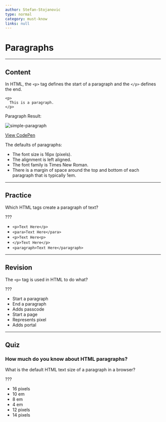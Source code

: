 ```yaml
---
author: Stefan-Stojanovic
type: normal
category: must-know
links: null
---
```


# Paragraphs


---

## Content

In HTML, the `<p>` tag defines the start of a paragraph and the `</p>` defines the end.

```plain-text
<p>
  This is a paragraph.
</p>
```

Paragraph Result:

![simple-paragraph](https://img.enkipro.com/fc89aeacc3f0f0509c4fc06684f30a05.png)

[View CodePen](https://codepen.io/enkidevs/pen/gjMMdo)

The defaults of paragraphs:

- The font size is 16px (pixels).
- The alignment is left aligned.
- The font family is Times New Roman.
- There is a margin of space around the top and bottom of each paragraph that is typically 1em.


---

## Practice

Which HTML tags create a paragraph of text?

???

- `<p>Text Here</p>`
- `<para>Text Here</para>`
- `<p>Text Here<p>`
- `</p>Text Here</p>`
- `<paragraph>Text Here</paragraph>`


---

## Revision

The `<p>` tag is used in HTML to do what?

???

- Start a paragraph
- End a paragraph
- Adds passcode
- Start a page
- Represents pixel
- Adds portal


---

## Quiz

### How much do you know about HTML paragraphs?


What is the default HTML text size of a paragraph in a browser?

???

- 16 pixels
- 10 em
- 8 em
- 4 em
- 12 pixels
- 14 pixels
 
